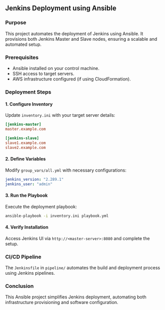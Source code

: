 

## Jenkins Deployment using Ansible

### Purpose
This project automates the deployment of Jenkins using Ansible. It provisions both Jenkins Master and Slave nodes, ensuring a scalable and automated setup.

### Prerequisites
- Ansible installed on your control machine.
- SSH access to target servers.
- AWS infrastructure configured (if using CloudFormation).

### Deployment Steps

#### 1. Configure Inventory
Update `inventory.ini` with your target server details:
```ini
[jenkins-master]
master.example.com

[jenkins-slave]
slave1.example.com
slave2.example.com
```

#### 2. Define Variables
Modify `group_vars/all.yml` with necessary configurations:
```yaml
jenkins_version: "2.289.1"
jenkins_user: "admin"
```

#### 3. Run the Playbook
Execute the deployment playbook:
```bash
ansible-playbook -i inventory.ini playbook.yml
```

#### 4. Verify Installation
Access Jenkins UI via `http://<master-server>:8080` and complete the setup.

### CI/CD Pipeline
The `Jenkinsfile` in `pipeline/` automates the build and deployment process using Jenkins pipelines.

### Conclusion
This Ansible project simplifies Jenkins deployment, automating both infrastructure provisioning and software configuration.

